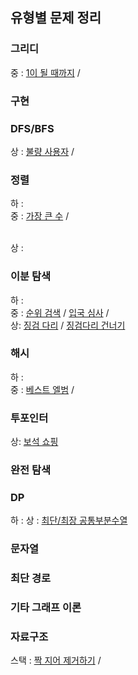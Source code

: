 ## 유형별 문제 정리 

### 그리디 
중 : [1이 될 때까지](https://vida0822.github.io/%EC%95%8C%EA%B3%A0%EB%A6%AC%EC%A6%98/Algorithm_1%EC%9D%B4-%EB%90%A0-%EB%95%8C%EA%B9%8C%EC%A7%80/) / 

### 구현 

### DFS/BFS 
상 : [불량 사용자](https://wry-decade-11f.notion.site/b71fc2613af846baa2abf95f12a29bbb?pvs=4) / 

### 정렬 
하 : 
<br>
중 : [가장 큰 수](https://vida0822.github.io/%EC%95%8C%EA%B3%A0%EB%A6%AC%EC%A6%98/Algorithm_%EC%A7%81%EC%A0%91-%EA%B8%B0%EC%A4%80-%EC%A0%95%ED%95%B4%EC%84%9C-%EC%A0%95%EB%A0%AC/) / 
    
<br> 
상 : 

### 이분 탐색 
하 : 
<br>
중 : [순위 검색](https://vida0822.github.io/%EC%95%8C%EA%B3%A0%EB%A6%AC%EC%A6%98/Algorithm_%EC%9E%90%EB%B0%94%EB%A1%9C%EC%BF%BC%EB%A6%AC%EA%B5%AC%ED%98%84%ED%95%98%EA%B8%B0/) / 
     [입국 심사](https://vida0822.github.io/%EC%95%8C%EA%B3%A0%EB%A6%AC%EC%A6%98/Algorithm_%EC%9E%85%EA%B5%AD%EC%8B%AC%EC%82%AC/) / 
<br> 
상: [징검 다리](https://wry-decade-11f.notion.site/4fc9916009f549609a7a8716410e008b?pvs=4) / [징검다리 건너기](https://wry-decade-11f.notion.site/5d11763651024cacb55c53bf3614b310)


### 해시 
하 : 
<br>
중 : [베스트 엘범](https://vida0822.github.io/%EC%95%8C%EA%B3%A0%EB%A6%AC%EC%A6%98/Algorithm_%EB%B2%A0%EC%8A%A4%ED%8A%B8-%EC%97%98%EB%B2%94/) / 


### 투포인터 
상: [보석 쇼핑](https://wry-decade-11f.notion.site/113b30f3275340bdaa01c7f6f3c232d7?pvs=4) 

### 완전 탐색

### DP 
하 : 
상 : [최단/최장 공통부분수열](https://wry-decade-11f.notion.site/0ec7e70e082b4462857500f4816c89a1?pvs=4)

### 문자열 

### 최단 경로 

### 기타 그래프 이론 

### 자료구조  
스택 : [짝 지어 제거하기](https://wry-decade-11f.notion.site/b84cfe8eb16e4bf6b955d36b6e65f244?pvs=4) / 

